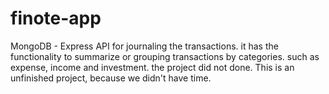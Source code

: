 # finote-app
MongoDB - Express API for journaling the transactions. it has the functionality to summarize or grouping transactions by categories. such as expense, income and investment. the project did not done. This is an unfinished project, because we didn't have time.
